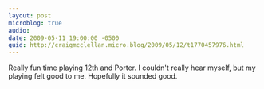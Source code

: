 ```yaml
---
layout: post
microblog: true
audio: 
date: 2009-05-11 19:00:00 -0500
guid: http://craigmcclellan.micro.blog/2009/05/12/t1770457976.html
---
```

Really fun time playing 12th and Porter. I couldn't really hear myself, but my playing felt good to me. Hopefully it sounded good.
